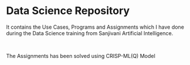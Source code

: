 <h1>Data Science Repository</h1>
<p>It contains the Use Cases, Programs and Assignments which I have done during the Data Science training from Sanjivani Artificial Intelligence.</p><br>
<p>The Assignments has been solved using CRISP-ML(Q) Model</p>
